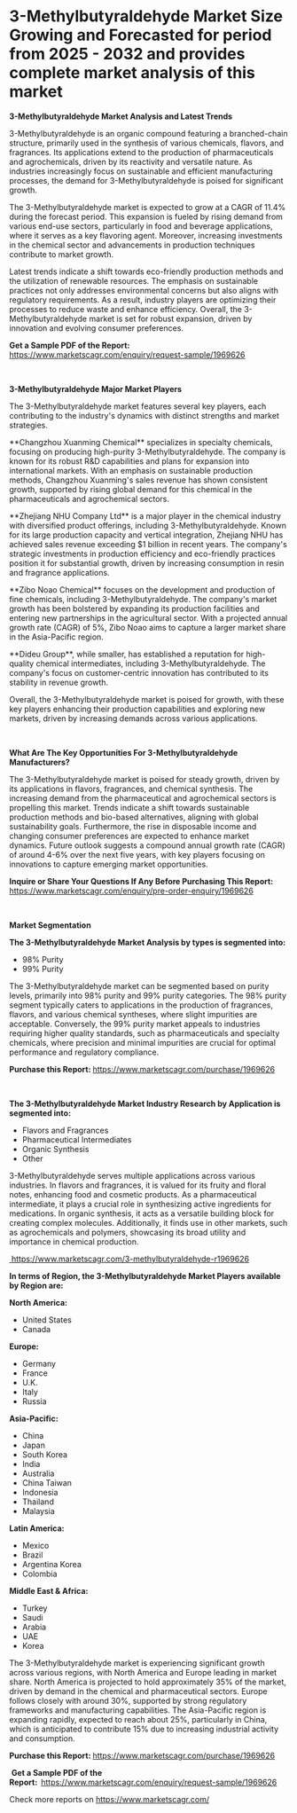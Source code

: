 <p><h1>3-Methylbutyraldehyde Market Size Growing and Forecasted for period from 2025 - 2032 and provides complete market analysis of this market</h1></p><p><strong>3-Methylbutyraldehyde Market Analysis and Latest Trends</strong></p>
<p><p>3-Methylbutyraldehyde is an organic compound featuring a branched-chain structure, primarily used in the synthesis of various chemicals, flavors, and fragrances. Its applications extend to the production of pharmaceuticals and agrochemicals, driven by its reactivity and versatile nature. As industries increasingly focus on sustainable and efficient manufacturing processes, the demand for 3-Methylbutyraldehyde is poised for significant growth.</p><p>The 3-Methylbutyraldehyde market is expected to grow at a CAGR of 11.4% during the forecast period. This expansion is fueled by rising demand from various end-use sectors, particularly in food and beverage applications, where it serves as a key flavoring agent. Moreover, increasing investments in the chemical sector and advancements in production techniques contribute to market growth.</p><p>Latest trends indicate a shift towards eco-friendly production methods and the utilization of renewable resources. The emphasis on sustainable practices not only addresses environmental concerns but also aligns with regulatory requirements. As a result, industry players are optimizing their processes to reduce waste and enhance efficiency. Overall, the 3-Methylbutyraldehyde market is set for robust expansion, driven by innovation and evolving consumer preferences.</p></p>
<p><strong>Get a Sample PDF of the Report:&nbsp;</strong> <a href="https://www.marketscagr.com/enquiry/request-sample/1969626?utm_campaign=1836&utm_medium=2&utm_source=Github&utm_content=ia&utm_term=04022025&utm_id=3-methylbutyraldehyde">https://www.marketscagr.com/enquiry/request-sample/1969626</a></p>
<p>&nbsp;</p>
<p><strong>3-Methylbutyraldehyde Major Market Players</strong></p>
<p><p>The 3-Methylbutyraldehyde market features several key players, each contributing to the industry's dynamics with distinct strengths and market strategies.</p><p>**Changzhou Xuanming Chemical** specializes in specialty chemicals, focusing on producing high-purity 3-Methylbutyraldehyde. The company is known for its robust R&D capabilities and plans for expansion into international markets. With an emphasis on sustainable production methods, Changzhou Xuanming's sales revenue has shown consistent growth, supported by rising global demand for this chemical in the pharmaceuticals and agrochemical sectors.</p><p>**Zhejiang NHU Company Ltd** is a major player in the chemical industry with diversified product offerings, including 3-Methylbutyraldehyde. Known for its large production capacity and vertical integration, Zhejiang NHU has achieved sales revenue exceeding $1 billion in recent years. The company's strategic investments in production efficiency and eco-friendly practices position it for substantial growth, driven by increasing consumption in resin and fragrance applications.</p><p>**Zibo Noao Chemical** focuses on the development and production of fine chemicals, including 3-Methylbutyraldehyde. The company's market growth has been bolstered by expanding its production facilities and entering new partnerships in the agricultural sector. With a projected annual growth rate (CAGR) of 5%, Zibo Noao aims to capture a larger market share in the Asia-Pacific region.</p><p>**Dideu Group**, while smaller, has established a reputation for high-quality chemical intermediates, including 3-Methylbutyraldehyde. The company's focus on customer-centric innovation has contributed to its stability in revenue growth.</p><p>Overall, the 3-Methylbutyraldehyde market is poised for growth, with these key players enhancing their production capabilities and exploring new markets, driven by increasing demands across various applications.</p></p>
<p>&nbsp;</p>
<p><strong>What Are The Key Opportunities For 3-Methylbutyraldehyde Manufacturers?</strong></p>
<p><p>The 3-Methylbutyraldehyde market is poised for steady growth, driven by its applications in flavors, fragrances, and chemical synthesis. The increasing demand from the pharmaceutical and agrochemical sectors is propelling this market. Trends indicate a shift towards sustainable production methods and bio-based alternatives, aligning with global sustainability goals. Furthermore, the rise in disposable income and changing consumer preferences are expected to enhance market dynamics. Future outlook suggests a compound annual growth rate (CAGR) of around 4-6% over the next five years, with key players focusing on innovations to capture emerging market opportunities.</p></p>
<p><strong>Inquire or Share Your Questions If Any Before Purchasing This Report:</strong> <a href="https://www.marketscagr.com/enquiry/pre-order-enquiry/1969626?utm_campaign=1836&utm_medium=2&utm_source=Github&utm_content=ia&utm_term=04022025&utm_id=3-methylbutyraldehyde">https://www.marketscagr.com/enquiry/pre-order-enquiry/1969626</a></p>
<p>&nbsp;</p>
<p><strong>Market Segmentation</strong></p>
<p><strong>The 3-Methylbutyraldehyde Market Analysis by types is segmented into:</strong></p>
<p><ul><li>98% Purity</li><li>99% Purity</li></ul></p>
<p><p>The 3-Methylbutyraldehyde market can be segmented based on purity levels, primarily into 98% purity and 99% purity categories. The 98% purity segment typically caters to applications in the production of fragrances, flavors, and various chemical syntheses, where slight impurities are acceptable. Conversely, the 99% purity market appeals to industries requiring higher quality standards, such as pharmaceuticals and specialty chemicals, where precision and minimal impurities are crucial for optimal performance and regulatory compliance.</p></p>
<p><strong>Purchase this Report:&nbsp;</strong><a href="https://www.marketscagr.com/purchase/1969626?utm_campaign=1836&utm_medium=2&utm_source=Github&utm_content=ia&utm_term=04022025&utm_id=3-methylbutyraldehyde">https://www.marketscagr.com/purchase/1969626</a></p>
<p>&nbsp;</p>
<p><strong>The 3-Methylbutyraldehyde Market Industry Research by Application is segmented into:</strong></p>
<p><ul><li>Flavors and Fragrances</li><li>Pharmaceutical Intermediates</li><li>Organic Synthesis</li><li>Other</li></ul></p>
<p><p>3-Methylbutyraldehyde serves multiple applications across various industries. In flavors and fragrances, it is valued for its fruity and floral notes, enhancing food and cosmetic products. As a pharmaceutical intermediate, it plays a crucial role in synthesizing active ingredients for medications. In organic synthesis, it acts as a versatile building block for creating complex molecules. Additionally, it finds use in other markets, such as agrochemicals and polymers, showcasing its broad utility and importance in chemical production.</p></p>
<p><a href="https://www.marketscagr.com/3-methylbutyraldehyde-r1969626?utm_campaign=1836&utm_medium=2&utm_source=Github&utm_content=ia&utm_term=04022025&utm_id=3-methylbutyraldehyde">&nbsp;https://www.marketscagr.com/3-methylbutyraldehyde-r1969626</a></p>
<p><strong>In terms of Region, the 3-Methylbutyraldehyde Market Players available by Region are:</strong></p>
<p>
    <p> <strong> North America: </strong>
        <ul>
            <li>United States</li>
            <li>Canada</li>
        </ul>
        </p> 
    <p> <strong> Europe: </strong>
        <ul>
            <li>Germany</li>
            <li>France</li>
            <li>U.K.</li>
            <li>Italy</li>
            <li>Russia</li>
        </ul>
        </p> 
    <p> <strong> Asia-Pacific: </strong>
        <ul>
            <li>China</li>
            <li>Japan</li>
            <li>South Korea</li>
            <li>India</li>
            <li>Australia</li>
            <li>China Taiwan</li>
            <li>Indonesia</li>
            <li>Thailand</li>
            <li>Malaysia</li>
        </ul>
        </p> 
    <p> <strong> Latin America: </strong>
        <ul>
            <li>Mexico</li>
            <li>Brazil</li>
            <li>Argentina Korea</li>
            <li>Colombia</li>
        </ul>
        </p> 
    <p> <strong> Middle East & Africa: </strong>
        <ul>
            <li>Turkey</li>
            <li>Saudi</li>
            <li>Arabia</li>
            <li>UAE</li>
            <li>Korea</li>
        </ul>
    </p>
    </p>
<p><p>The 3-Methylbutyraldehyde market is experiencing significant growth across various regions, with North America and Europe leading in market share. North America is projected to hold approximately 35% of the market, driven by demand in the chemical and pharmaceutical sectors. Europe follows closely with around 30%, supported by strong regulatory frameworks and manufacturing capabilities. The Asia-Pacific region is expanding rapidly, expected to reach about 25%, particularly in China, which is anticipated to contribute 15% due to increasing industrial activity and consumption.</p></p>
<p><strong>Purchase this Report: </strong><a href="https://www.marketscagr.com/purchase/1969626?utm_campaign=1836&utm_medium=2&utm_source=Github&utm_content=ia&utm_term=04022025&utm_id=3-methylbutyraldehyde">https://www.marketscagr.com/purchase/1969626</a></p>
<p>&nbsp;<strong>Get a Sample PDF of the Report:&nbsp;&nbsp;</strong><a href="https://www.marketscagr.com/enquiry/request-sample/1969626?utm_campaign=1836&utm_medium=2&utm_source=Github&utm_content=ia&utm_term=04022025&utm_id=3-methylbutyraldehyde">https://www.marketscagr.com/enquiry/request-sample/1969626</a></p>
<p><strong></strong></p>
<p>Check more reports on <a href="https://www.marketscagr.com/?utm_campaign=1836&utm_medium=2&utm_source=Github&utm_content=ia&utm_term=04022025&utm_id=3-methylbutyraldehyde">https://www.marketscagr.com/</a></p>